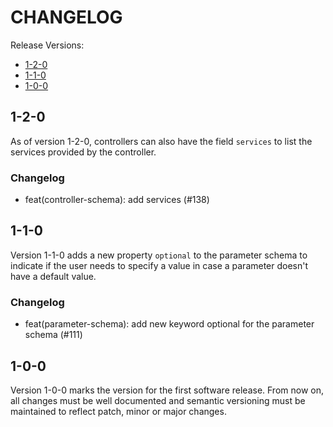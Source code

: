 # CHANGELOG

Release Versions:

- [1-2-0](#120)
- [1-1-0](#110)
- [1-0-0](#100)

## 1-2-0

As of version 1-2-0, controllers can also have the field `services` to list the services provided by the controller.

### Changelog

- feat(controller-schema): add services (#138)

## 1-1-0

Version 1-1-0 adds a new property `optional` to the parameter schema to indicate if the user needs to specify a value in
case a parameter doesn't have a default value.

### Changelog

- feat(parameter-schema): add new keyword optional for the parameter schema (#111)

## 1-0-0

Version 1-0-0 marks the version for the first software release. From now on, all changes must be well documented and
semantic versioning must be maintained to reflect patch, minor or major changes.